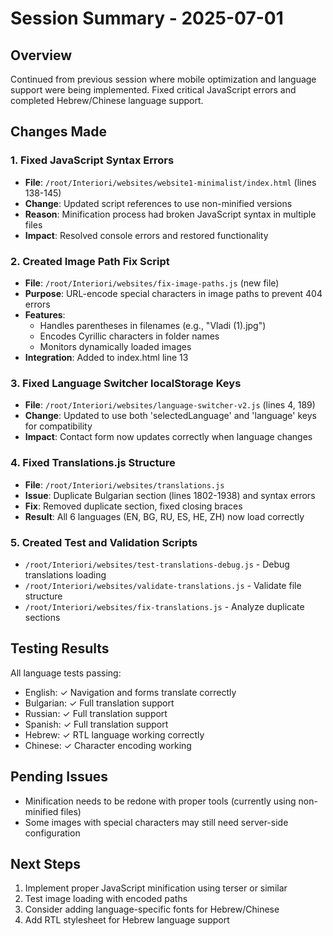 # Session Summary - 2025-07-01

## Overview
Continued from previous session where mobile optimization and language support were being implemented. Fixed critical JavaScript errors and completed Hebrew/Chinese language support.

## Changes Made

### 1. Fixed JavaScript Syntax Errors
- **File**: `/root/Interiori/websites/website1-minimalist/index.html` (lines 138-145)
- **Change**: Updated script references to use non-minified versions
- **Reason**: Minification process had broken JavaScript syntax in multiple files
- **Impact**: Resolved console errors and restored functionality

### 2. Created Image Path Fix Script
- **File**: `/root/Interiori/websites/fix-image-paths.js` (new file)
- **Purpose**: URL-encode special characters in image paths to prevent 404 errors
- **Features**:
  - Handles parentheses in filenames (e.g., "Vladi (1).jpg")
  - Encodes Cyrillic characters in folder names
  - Monitors dynamically loaded images
- **Integration**: Added to index.html line 13

### 3. Fixed Language Switcher localStorage Keys
- **File**: `/root/Interiori/websites/language-switcher-v2.js` (lines 4, 189)
- **Change**: Updated to use both 'selectedLanguage' and 'language' keys for compatibility
- **Impact**: Contact form now updates correctly when language changes

### 4. Fixed Translations.js Structure
- **File**: `/root/Interiori/websites/translations.js`
- **Issue**: Duplicate Bulgarian section (lines 1802-1938) and syntax errors
- **Fix**: Removed duplicate section, fixed closing braces
- **Result**: All 6 languages (EN, BG, RU, ES, HE, ZH) now load correctly

### 5. Created Test and Validation Scripts
- `/root/Interiori/websites/test-translations-debug.js` - Debug translations loading
- `/root/Interiori/websites/validate-translations.js` - Validate file structure
- `/root/Interiori/websites/fix-translations.js` - Analyze duplicate sections

## Testing Results
All language tests passing:
- English: ✓ Navigation and forms translate correctly
- Bulgarian: ✓ Full translation support
- Russian: ✓ Full translation support  
- Spanish: ✓ Full translation support
- Hebrew: ✓ RTL language working correctly
- Chinese: ✓ Character encoding working

## Pending Issues
- Minification needs to be redone with proper tools (currently using non-minified files)
- Some images with special characters may still need server-side configuration

## Next Steps
1. Implement proper JavaScript minification using terser or similar
2. Test image loading with encoded paths
3. Consider adding language-specific fonts for Hebrew/Chinese
4. Add RTL stylesheet for Hebrew language support
